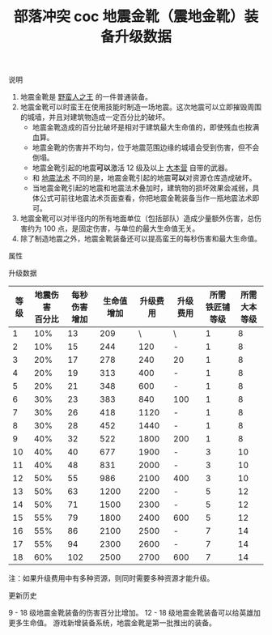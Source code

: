 ﻿---
title: "部落冲突 coc 地震金靴（震地金靴）装备升级数据"
navTitle: "地震金靴"
shownTitle: "地震金靴（震地金靴）"
description: "地震金靴是野蛮人之王的一件普通装备，建造铁匠铺之后即可解锁，要求大本营达到 8 级。地震金靴可以时蛮王在使用技能时制造一场地震。这次地震可以立即摧毁周围的城墙，并且对建筑物造成一定百分比的破坏。"
module: upgrade-home
imgFolder: home_heroes/0702
wiki: https://clashofclans.fandom.com/wiki/Earthquake_Boots
canonical: /upgrade/0702-Earthquake-Boots
---

<UnitInfo :folder="$frontmatter.imgFolder" imgSrc="Earthquake_Boots_info.png" :imgAlt="$frontmatter.navTitle" />

<SmallTitle>说明</SmallTitle>

1. 地震金靴是 [野蛮人之王](/upgrade/0200-Barbarian-King) 的一件普通装备。
2. 地震金靴可以时蛮王在使用技能时制造一场地震。这次地震可以立即摧毁周围的城墙，并且对建筑物造成一定百分比的破坏。
   - 地震金靴造成的百分比破坏是相对于建筑最大生命值的，即使残血也按满血算。
   - 地震金靴的伤害并不均匀，位于地震范围边缘的城墙会受到伤害，但不会倒塌。
   - 地震金靴引起的地震**可以**激活 12 级及以上 [大本营](/upgrade/0400-Town-Hall) 自带的武器。
   - 和 [地震法术](/upgrade/0181-Earthquake-Spell) 不同的是，地震金靴引起的地震**可以**对资源仓库造成破坏。
   - 当地震金靴引起的地震和地震法术叠加时，建筑物的损坏效果会减弱，具体公式可前往地震法术页面查看，你把地震金靴装备当作一瓶地震法术即可。
3. 地震金靴可以对半径内的所有地面单位（包括部队）造成少量额外伤害，总伤害约为 100 点，是固定伤害，与单位的最大生命值无关。
4. 除了制造地震之外，地震金靴装备还可以提高蛮王的每秒伤害和最大生命值。

<SmallTitle>属性</SmallTitle>

<UnitProperties>
    <UnitProperty pKey="技能类型" pValue="主动技能" />
    <UnitProperty pKey="装备稀有度" pValue="普通" />
    <UnitProperty pKey="所需铁匠铺等级" pValue="1" />
    <UnitProperty pKey="所需大本等级" pValue="8" />
</UnitProperties>

<SmallTitle>升级数据</SmallTitle>

<script setup>
const tableExtraInfo = [
    {
        "column": 4,
        "type": "cost",
        "icon": "Shiny_Ore",
        "noGoldPass": true
    },
    {
        "column": 5,
        "type": "cost",
        "icon": "Glowy_Ore",
        "noGoldPass": true
    }
];
</script>

<UnitTable :tableExtraInfo="tableExtraInfo">

| 等级 |地震伤害<br>百分比|每秒伤害<br>增加|生命值增加|升级费用|升级费用|所需<br>铁匠铺等级|所需<br>大本等级|
| ---- |       ---      |      ---      |   ---   |   ---  |  ---  |       ---      |       ---      |
|   1  |       10%      |       13      |    209  |    \   |   \   |        1       |        8       |
|   2  |       10%      |       15      |    244  |   120  |   -   |        1       |        8       |
|   3  |       20%      |       17      |    278  |   240  |   20  |        1       |        8       |
|   4  |       20%      |       19      |    313  |   400  |   -   |        1       |        8       |
|   5  |       20%      |       21      |    348  |   600  |   -   |        1       |        8       |
|   6  |       30%      |       23      |    383  |   840  |  100  |        1       |        8       |
|   7  |       30%      |       26      |    418  |  1120  |   -   |        1       |        8       |
|   8  |       30%      |       28      |    452  |  1440  |   -   |        1       |        8       |
|   9  |       40%      |       32      |    522  |  1800  |  200  |        1       |        8       |
|  10  |       40%      |       40      |    677  |  1900  |   -   |        3       |       10       |
|  11  |       40%      |       48      |    831  |  2000  |   -   |        3       |       10       |
|  12  |       50%      |       55      |    986  |  2100  |  400  |        3       |       10       |
|  13  |       50%      |       63      |   1200  |  2200  |   -   |        5       |       12       |
|  14  |       50%      |       71      |   1500  |  2300  |   -   |        5       |       12       |
|  15  |       55%      |       79      |   1800  |  2400  |  600  |        5       |       12       |
|  16  |       55%      |       86      |   2100  |  2500  |   -   |        7       |       14       |
|  17  |       55%      |       94      |   2300  |  2600  |   -   |        7       |       14       |
|  18  |       60%      |      102      |   2500  |  2700  |  600  |        7       |       14       |
</UnitTable>

注：如果升级费用中有多种资源，则同时需要多种资源才能升级。

<SmallTitle>更新历史</SmallTitle>

<Timeline>
    <TimelineItem date="2024/09/09">
        <TimelineRow>9 - 18 级地震金靴装备的伤害百分比增加。</TimelineRow>
        <TimelineRow>12 - 18 级地震金靴装备可以给英雄加更多生命值。</TimelineRow>
    </TimelineItem>
    <TimelineItem date="2023/12/12">
        <TimelineRow>游戏新增装备系统，地震金靴是第一批推出的装备。</TimelineRow>
    </TimelineItem>
    <TimelineItem :historyBottom="true" />
</Timeline>